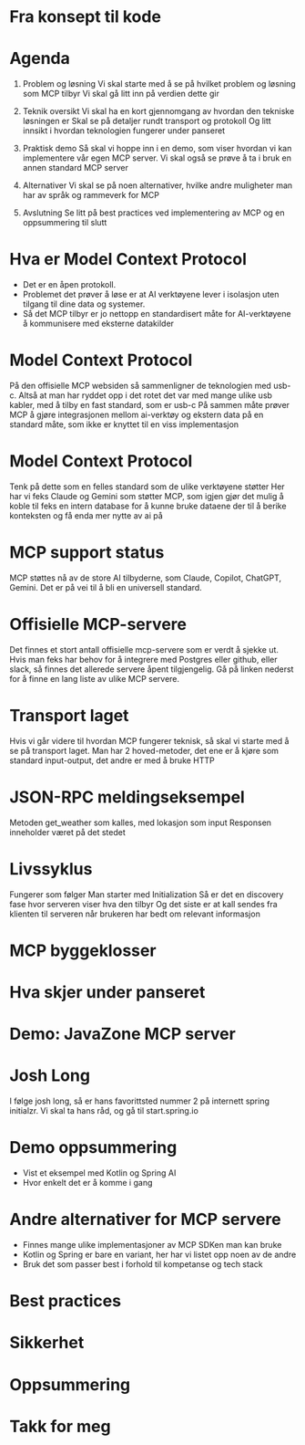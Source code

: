# Fra konsept til kode


# Agenda

1. Problem og løsning
Vi skal starte med å se på hvilket problem og løsning som MCP tilbyr
Vi skal gå litt inn på verdien dette gir

2. Teknik oversikt
Vi skal ha en kort gjennomgang av hvordan den tekniske løsningen er
Skal se på detaljer rundt transport og protokoll
Og litt innsikt i hvordan teknologien fungerer under panseret

3. Praktisk demo
Så skal vi hoppe inn i en demo, som viser hvordan vi kan implementere vår egen MCP server.
Vi skal også se prøve å ta i bruk en annen standard MCP server

4. Alternativer
Vi skal se på noen alternativer, hvilke andre muligheter man har av språk og rammeverk for MCP

5. Avslutning
Se litt på best practices ved implementering av MCP og en oppsummering til slutt


# Hva er Model Context Protocol
- Det er en åpen protokoll.
- Problemet det prøver å løse er at AI verktøyene lever i isolasjon uten tilgang til dine data og systemer.
- Så det MCP tilbyr er jo nettopp en standardisert måte for AI-verktøyene å kommunisere med eksterne datakilder


# Model Context Protocol
På den offisielle MCP websiden så sammenligner de teknologien med usb-c.
Altså at man har ryddet opp i det rotet det var med mange ulike usb kabler, med å tilby en fast standard, som er usb-c
På sammen måte prøver MCP å gjøre integrasjonen mellom ai-verktøy og ekstern data på en standard måte, som ikke er knyttet til en viss implementasjon


# Model Context Protocol
Tenk på dette som en felles standard som de ulike verktøyene støtter
Her har vi feks Claude og Gemini som støtter MCP, som igjen gjør det mulig å koble til feks en intern database for å kunne bruke dataene der til å berike konteksten og få enda mer nytte av ai på


# MCP support status
MCP støttes nå av de store AI tilbyderne, som Claude, Copilot, ChatGPT, Gemini.
Det er på vei til å bli en universell standard.


# Offisielle MCP-servere
Det finnes et stort antall offisielle mcp-servere som er verdt å sjekke ut.
Hvis man feks har behov for å integrere med Postgres eller github, eller slack, så finnes det allerede servere åpent tilgjengelig.
Gå på linken nederst for å finne en lang liste av ulike MCP servere.


# Transport laget
Hvis vi går videre til hvordan MCP fungerer teknisk, så skal vi starte med å se på transport laget.
Man har 2 hoved-metoder, det ene er å kjøre som standard input-output, det andre er med å bruke HTTP


# JSON-RPC meldingseksempel
Metoden get_weather som kalles, med lokasjon som input
Responsen inneholder været på det stedet


# Livssyklus
Fungerer som følger
Man starter med Initialization
Så er det en discovery fase hvor serveren viser hva den tilbyr
Og det siste er at kall sendes fra klienten til serveren når brukeren har bedt om relevant informasjon


# MCP byggeklosser


# Hva skjer under panseret


# Demo: JavaZone MCP server


# Josh Long
I følge josh long, så er hans favorittsted nummer 2 på internett spring initialzr.
Vi skal ta hans råd, og gå til start.spring.io


# Demo oppsummering
- Vist et eksempel med Kotlin og Spring AI
- Hvor enkelt det er å komme i gang


# Andre alternativer for MCP servere
- Finnes mange ulike implementasjoner av MCP SDKen man kan bruke
- Kotlin og Spring er bare en variant, her har vi listet opp noen av de andre
- Bruk det som passer best i forhold til kompetanse og tech stack


# Best practices


# Sikkerhet


# Oppsummering


# Takk for meg